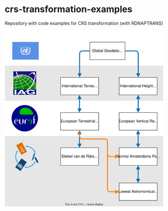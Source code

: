 # crs-transformation-examples

Repository with code examples for CRS transformation (with RDNAPTRANS)

![scope](supported-transformation-nsgi.drawio.svg)
